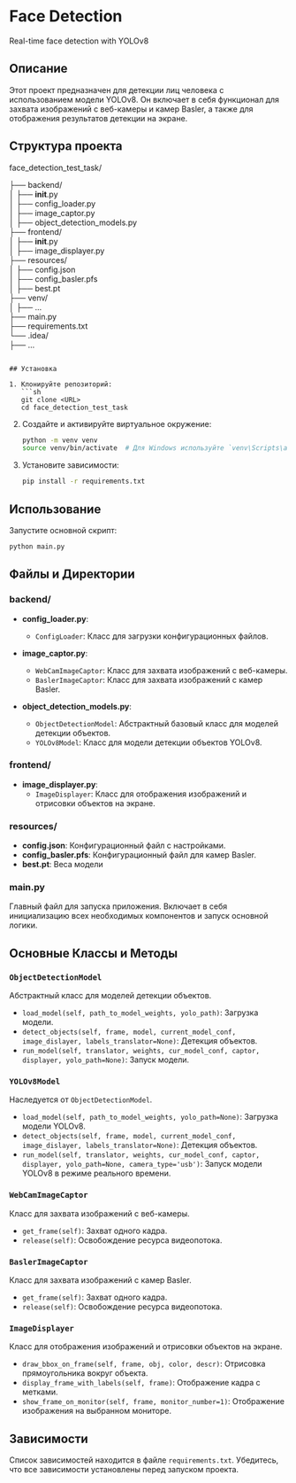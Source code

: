 # Face Detection
Real-time face detection with YOLOv8


## Описание

Этот проект предназначен для детекции лиц человека с использованием модели YOLOv8. Он включает в себя функционал для захвата изображений с веб-камеры и камер Basler, а также для отображения результатов детекции на экране.

## Структура проекта

face_detection_test_task/

├── backend/<br>
│   ├── __init__.py<br>
│   ├── config_loader.py<br>
│   ├── image_captor.py<br>
│   ├── object_detection_models.py<br>
├── frontend/<br>
│   ├── __init__.py<br>
│   ├── image_displayer.py<br>
├── resources/<br>
│   ├── config.json<br>
│   ├── config_basler.pfs<br>
│   ├── best.pt<br>
├── venv/<br>
│   ├── ...<br>
├── main.py<br>
├── requirements.txt<br>
└── .idea/<br>
    ├── ...<br>
```

## Установка

1. Клонируйте репозиторий:
   ```sh
   git clone <URL>
   cd face_detection_test_task
   ```

2. Создайте и активируйте виртуальное окружение:
   ```sh
   python -m venv venv
   source venv/bin/activate  # Для Windows используйте `venv\Scripts\activate`
   ```

3. Установите зависимости:
   ```sh
   pip install -r requirements.txt
   ```

## Использование

Запустите основной скрипт:
```sh
python main.py
```

## Файлы и Директории

### backend/

- **config_loader.py**:
  - `ConfigLoader`: Класс для загрузки конфигурационных файлов.

- **image_captor.py**:
  - `WebCamImageCaptor`: Класс для захвата изображений с веб-камеры.
  - `BaslerImageCaptor`: Класс для захвата изображений с камер Basler.

- **object_detection_models.py**:
  - `ObjectDetectionModel`: Абстрактный базовый класс для моделей детекции объектов.
  - `YOLOv8Model`: Класс для модели детекции объектов YOLOv8.

### frontend/

- **image_displayer.py**:
  - `ImageDisplayer`: Класс для отображения изображений и отрисовки объектов на экране.

### resources/

- **config.json**: Конфигурационный файл с настройками.
- **config_basler.pfs**: Конфигурационный файл для камер Basler.
- **best.pt**: Веса модели

### main.py

Главный файл для запуска приложения. Включает в себя инициализацию всех необходимых компонентов и запуск основной логики.

## Основные Классы и Методы

### `ObjectDetectionModel`
Абстрактный класс для моделей детекции объектов.
- `load_model(self, path_to_model_weights, yolo_path)`: Загрузка модели.
- `detect_objects(self, frame, model, current_model_conf, image_dislayer, labels_translator=None)`: Детекция объектов.
- `run_model(self, translator, weights, cur_model_conf, captor, displayer, yolo_path=None)`: Запуск модели.

### `YOLOv8Model`
Наследуется от `ObjectDetectionModel`.
- `load_model(self, path_to_model_weights, yolo_path=None)`: Загрузка модели YOLOv8.
- `detect_objects(self, frame, model, current_model_conf, image_dislayer, labels_translator=None)`: Детекция объектов.
- `run_model(self, translator, weights, cur_model_conf, captor, displayer, yolo_path=None, camera_type='usb')`: Запуск модели YOLOv8 в режиме реального времени.

### `WebCamImageCaptor`
Класс для захвата изображений с веб-камеры.
- `get_frame(self)`: Захват одного кадра.
- `release(self)`: Освобождение ресурса видеопотока.

### `BaslerImageCaptor`
Класс для захвата изображений с камер Basler.
- `get_frame(self)`: Захват одного кадра.
- `release(self)`: Освобождение ресурса видеопотока.

### `ImageDisplayer`
Класс для отображения изображений и отрисовки объектов на экране.
- `draw_bbox_on_frame(self, frame, obj, color, descr)`: Отрисовка прямоугольника вокруг объекта.
- `display_frame_with_labels(self, frame)`: Отображение кадра с метками.
- `show_frame_on_monitor(self, frame, monitor_number=1)`: Отображение изображения на выбранном мониторе.

## Зависимости

Список зависимостей находится в файле `requirements.txt`. Убедитесь, что все зависимости установлены перед запуском проекта.
